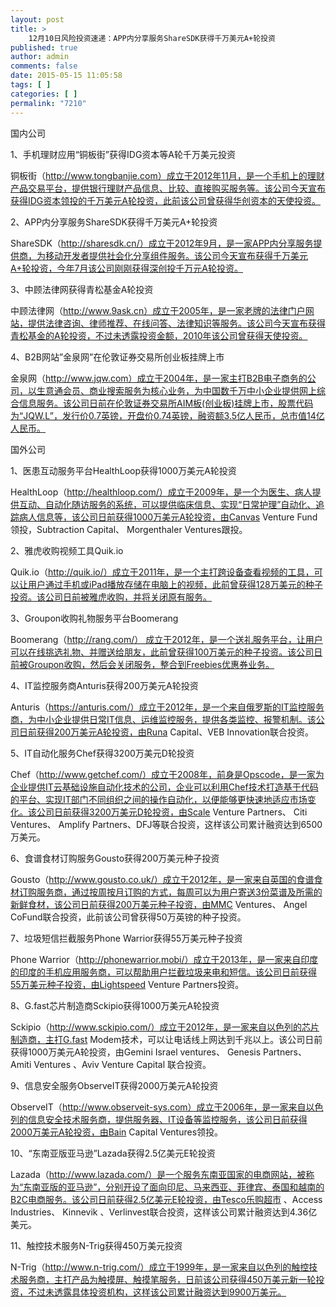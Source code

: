 ```yaml
---
layout: post
title: >
    12月10日风险投资速递：APP内分享服务ShareSDK获得千万美元A+轮投资
published: true
author: admin
comments: false
date: 2015-05-15 11:05:58
tags: [ ]
categories: [ ]
permalink: "7210"
---
```



国内公司

1、手机理财应用“铜板街”获得IDG资本等A轮千万美元投资

铜板街（http://www.tongbanjie.com）成立于2012年11月，是一个手机上的理财产品交易平台，提供银行理财产品信息、比较、直接购买服务等。该公司今天宣布获得IDG资本领投的千万美元A轮投资，此前该公司曾获得华创资本的天使投资。

2、APP内分享服务ShareSDK获得千万美元A+轮投资

ShareSDK（http://sharesdk.cn/）成立于2012年9月，是一家APP内分享服务提供商，为移动开发者提供社会化分享组件服务。该公司今天宣布获得千万美元A+轮投资，今年7月该公司刚刚获得深创投千万元A轮投资。

3、中顾法律网获得青松基金A轮投资

中顾法律网（http://www.9ask.cn）成立于2005年，是一家老牌的法律门户网站，提供法律咨询、律师推荐、在线问答、法律知识等服务。该公司今天宣布获得青松基金的A轮投资，不过未透露投资金额，2010年该公司曾获得天使投资。

4、B2B网站”金泉网”在伦敦证券交易所创业板挂牌上市

金泉网（http://www.jqw.com）成立于2004年，是一家主打B2B电子商务的公司，以生意通会员、商业搜索服务为核心业务，为中国数千万中小企业提供网上综合信息服务。该公司日前在伦敦证券交易所AIM板(创业板)挂牌上市，股票代码为“JQW.L”，发行价0.7英镑，开盘价0.74英镑，融资额3.5亿人民币，总市值14亿人民币。

国外公司

1、医患互动服务平台HealthLoop获得1000万美元A轮投资

HealthLoop（http://healthloop.com/）成立于2009年，是一个为医生、病人提供互动、自动化随访服务的系统，可以提供临床信息、实现“日常护理”自动化、追踪病人信息等，该公司日前获得1000万美元A轮投资，由Canvas Venture Fund领投，Subtraction Capital、 Morgenthaler Ventures跟投。

2、雅虎收购视频工具Quik.io

Quik.io（http://quik.io/）成立于2011年，是一个主打跨设备查看视频的工具，可以让用户通过手机或iPad播放存储在电脑上的视频，此前曾获得128万美元的种子投资。该公司日前被雅虎收购，并将关闭原有服务。

3、Groupon收购礼物服务平台Boomerang

Boomerang（http://rang.com/） 成立于2012年，是一个送礼服务平台，让用户可以在线挑选礼物、并赠送给朋友，此前曾获得100万美元的种子投资。该公司日前被Groupon收购，然后会关闭服务，整合到Freebies优惠券业务。

4、IT监控服务商Anturis获得200万美元A轮投资

Anturis（https://anturis.com/）成立于2012年，是一个来自俄罗斯的IT监控服务商，为中小企业提供日常IT信息、运维监控服务，提供各类监控、报警机制。该公司日前获得200万美元A轮投资，由Runa Capital、VEB Innovation联合投资。

5、IT自动化服务Chef获得3200万美元D轮投资

Chef（http://www.getchef.com/）成立于2008年，前身是Opscode，是一家为企业提供IT云基础设施自动化技术的公司，企业可以利用Chef技术打造基于代码的平台、实现IT部门不同组织之间的操作自动化，以便能够更快速地适应市场变化。该公司日前获得3200万美元D轮投资，由Scale Venture Partners、 Citi Ventures、 Amplify Partners、DFJ等联合投资，这样该公司累计融资达到6500万美元。

6、食谱食材订购服务Gousto获得200万美元种子投资

Gousto（http://www.gousto.co.uk/）成立于2012年，是一家来自英国的食谱食材订购服务商，通过按周按月订购的方式，每周可以为用户寄送3份菜谱及所需的新鲜食材，该公司日前获得200万美元种子投资，由MMC Ventures、 Angel CoFund联合投资，此前该公司曾获得50万英镑的种子投资。

7、垃圾短信拦截服务Phone Warrior获得55万美元种子投资

Phone Warrior（http://phonewarrior.mobi/）成立于2013年，是一家来自印度的印度的手机应用服务商，可以帮助用户拦截垃圾来电和短信。该公司日前获得55万美元种子投资，由Lightspeed Venture Partners投资。

8、G.fast芯片制造商Sckipio获得1000万美元A轮投资

Sckipio（http://www.sckipio.com/）成立于2012年，是一家来自以色列的芯片制造商，主打G.fast Modem技术，可以让电话线上网达到千兆以上。该公司日前获得1000万美元A轮投资，由Gemini Israel ventures、 Genesis Partners、 Amiti Ventures 、Aviv Venture Capital 联合投资。

9、信息安全服务ObserveIT获得2000万美元A轮投资

ObserveIT（http://www.observeit-sys.com）成立于2006年，是一家来自以色列的信息安全技术服务商，提供服务器、IT设备等监控服务，该公司日前获得2000万美元A轮投资，由Bain Capital Ventures领投。

10、“东南亚版亚马逊”Lazada获得2.5亿美元E轮投资

Lazada（http://www.lazada.com/）是一个服务东南亚国家的电商网站，被称为“东南亚版的亚马逊”，分别开设了面向印尼、马来西亚、菲律宾、泰国和越南的B2C电商服务。该公司日前获得2.5亿美元E轮投资，由Tesco乐购超市 、Access Industries、 Kinnevik 、Verlinvest联合投资，这样该公司累计融资达到4.36亿美元。

11、触控技术服务N-Trig获得450万美元投资

N-Trig（http://www.n-trig.com/）成立于1999年，是一家来自以色列的触控技术服务商，主打产品为触摸屏、触摸笔服务，日前该公司获得450万美元新一轮投资，不过未透露具体投资机构，这样该公司累计融资达到9900万美元。